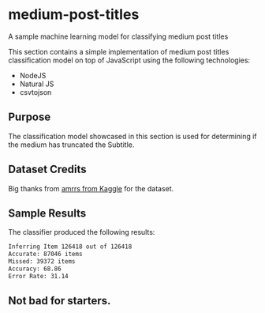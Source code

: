 # medium-post-titles
A sample machine learning model for classifying medium post titles

This section contains a simple implementation of medium post titles classification model on top of JavaScript using the following technologies:

 - NodeJS
 - Natural JS
 - csvtojson

 ## Purpose
 The classification model showcased in this section is used for determining if the medium has truncated the Subtitle.


## Dataset Credits
Big thanks from [amrrs from Kaggle](https://www.kaggle.com/nulldata) for the dataset.


## Sample Results
The classifier produced the following results: 
 ```sh
Inferring Item 126418 out of 126418
Accurate: 87046 items
Missed: 39372 items
Accuracy: 68.86
Error Rate: 31.14
 ```

 ## Not bad for starters.